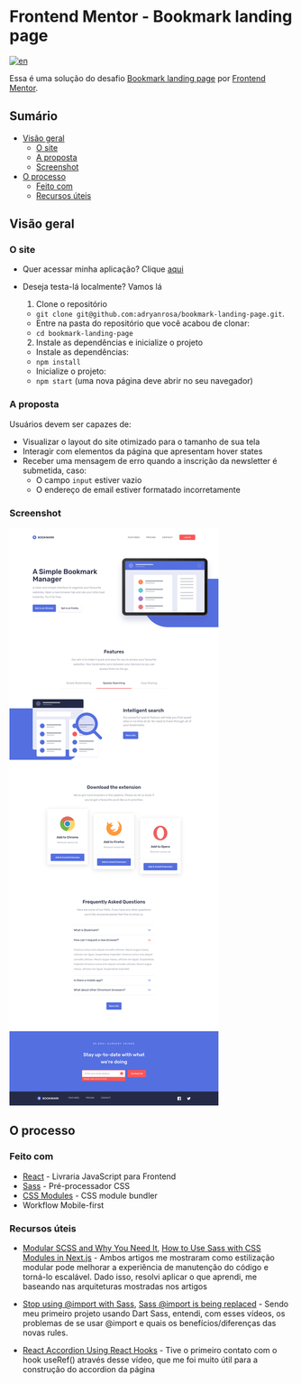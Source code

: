 # Frontend Mentor - Bookmark landing page
[![en](https://img.shields.io/badge/lang-en-red.svg)](https://github.com/adryanrosa/bookmark-landing-page/blob/main/README-en.md)

Essa é uma solução do desafio [Bookmark landing page](https://www.frontendmentor.io/challenges/bookmark-landing-page-5d0b588a9edda32581d29158) por [Frontend Mentor](https://www.frontendmentor.io).

## Sumário

- [Visão geral](#visão-geral)
  - [O site](#o-site)
  - [A proposta](#a-proposta)
  - [Screenshot](#screenshot)
- [O processo](#o-processo)
  - [Feito com ](#feito-com)
  - [Recursos úteis](#recursos-úteis)
  <!-- - [O que aprendi](#o-que-aprendi)
  - [Desenvolvimento contínuo](#desenvolvimento-contínuo) -->
<!-- - [Autor](#autor) -->

## Visão geral

### O site

- Quer acessar minha aplicação? Clique [aqui](https://bookmark-landing-page-adryanrosa.vercel.app/)
- Deseja testa-lá localmente? Vamos lá
  1. Clone o repositório
    * `git clone git@github.com:adryanrosa/bookmark-landing-page.git`.
    * Entre na pasta do repositório que você acabou de clonar:
     * `cd bookmark-landing-page`

  2. Instale as dependências e inicialize o projeto
    * Instale as dependências:
     * `npm install`
    * Inicialize o projeto:
     * `npm start` (uma nova página deve abrir no seu navegador)

### A proposta

Usuários devem ser capazes de:

- Visualizar o layout do site otimizado para o tamanho de sua tela 
- Interagir com elementos da página que apresentam hover states
- Receber uma mensagem de erro quando a inscrição da newsletter é submetida, caso:
  - O campo `input` estiver vazio
  - O endereço de email estiver formatado incorretamente

### Screenshot

![image](./screenshot.png)

## O processo

### Feito com

- [React](https://reactjs.org/) - Livraria JavaScript para Frontend
- [Sass](https://sass-lang.com/) - Pré-processador CSS
- [CSS Modules](https://github.com/css-modules/css-modules) - CSS module bundler
- Workflow Mobile-first

### Recursos úteis

- [Modular SCSS and Why You Need It](https://medium.com/clover-platform-blog/modular-scss-and-why-you-need-it-6bb2d8c40fd8), [How to Use Sass with CSS Modules in Next.js](https://www.freecodecamp.org/news/how-to-use-sass-with-css-modules-in-next-js/) - Ambos artigos me mostraram como estilização modular pode melhorar a experiência de manutenção do código e torná-lo escalável. Dado isso, resolvi aplicar o que aprendi, me baseando nas arquiteturas mostradas nos artigos

- [Stop using @import with Sass](https://youtu.be/CR-a8upNjJ0), [Sass @import is being replaced](https://youtu.be/dOnYNEXv9BM) - Sendo meu primeiro projeto usando Dart Sass, entendi, com esses vídeos, os problemas de se usar @import e quais os benefícios/diferenças das novas rules.

- [React Accordion Using React Hooks](https://youtu.be/MAD2HnUFjgg) - Tive o primeiro contato com o hook useRef() através desse vídeo, que me foi muito útil para a construção do accordion da página

<!-- ### O que aprendi

Use this section to recap over some of your major learnings while working through this project. Writing these out and providing code samples of areas you want to highlight is a great way to reinforce your own knowledge.

To see how you can add code snippets, see below:

```html
<h1>Some HTML code I'm proud of</h1>
```
```css
.proud-of-this-css {
  color: papayawhip;
}
```
```js
const proudOfThisFunc = () => {
  console.log('🎉')
}
```

### Desenvolvimento contínuo

Use this section to outline areas that you want to continue focusing on in future projects. These could be concepts you're still not completely comfortable with or techniques you found useful that you want to refine and perfect. -->

<!-- ## Autor

- Website - [Add your name here](https://www.your-site.com)
- Frontend Mentor - [@yourusername](https://www.frontendmentor.io/profile/yourusername)
- Twitter - [@yourusername](https://www.twitter.com/yourusername) -->
